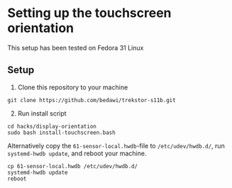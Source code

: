 # Setting up the touchscreen orientation

This setup has been tested on Fedora 31 Linux

## Setup

1. Clone this repository to your machine

```shell
git clone https://github.com/bedawi/trekstor-s11b.git
```

2. Run install script

```shell
cd hacks/display-orientation
sudo bash install-touchscreen.bash
```

Alternatively copy the ```61-sensor-local.hwdb```-file to ```/etc/udev/hwdb.d/```, run ```systemd-hwdb update```, and reboot your machine.

```shell
cp 61-sensor-local.hwdb /etc/udev/hwdb.d/
systemd-hwdb update
reboot
```

